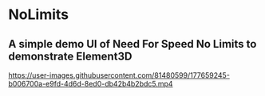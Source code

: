 # NoLimits
## A simple demo UI of Need For Speed No Limits to demonstrate Element3D

https://user-images.githubusercontent.com/81480599/177659245-b006700a-e9fd-4d6d-8ed0-db42b4b2bdc5.mp4

